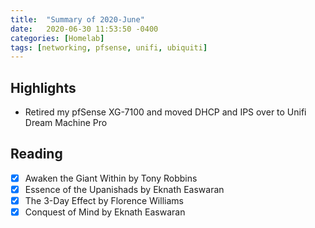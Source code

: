 ```yaml
---
title:  "Summary of 2020-June"
date:   2020-06-30 11:53:50 -0400
categories: [Homelab]
tags: [networking, pfsense, unifi, ubiquiti]
---
```

## Highlights
- Retired my pfSense XG-7100 and moved DHCP and IPS over to Unifi Dream Machine Pro

## Reading
- [x] Awaken the Giant Within by Tony Robbins
- [x] Essence of the Upanishads by Eknath Easwaran
- [x] The 3-Day Effect by Florence Williams
- [x] Conquest of Mind by Eknath Easwaran
